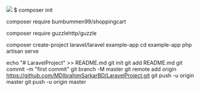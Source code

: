                                                                                                                                                                                                                                                                                            ![](https://youtu.be/nVGfr05LUeA?list=PLbC4KRSNcMnqS-J6XxwS9YZZL1WhriQat)
$ composer init

composer require bumbummen99/shoppingcart

composer require guzzlehttp/guzzle


composer create-project laravel/laravel example-app
cd example-app
php artisan serve

echo "# LaravelProject" >> README.md
git init
git add README.md
git commit -m "first commit"
git branch -M master
git remote add origin https://github.com/MDIbrahimSarkarBD/LaravelProject.git
git push -u origin master
git push -u origin master